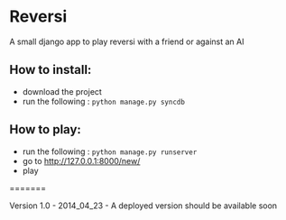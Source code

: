Reversi
=======

A small django app to play reversi with a friend or against an AI

How to install:
-------
 - download the project
 - run the following : ```python manage.py syncdb```

How to play:
------- 
 - run the following : ```python manage.py runserver```
 - go to http://127.0.0.1:8000/new/
 - play

=======

Version 1.0 - 2014_04_23 - A deployed version should be available soon

